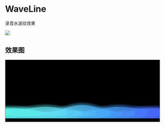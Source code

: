 # WaveLine

录音水波纹效果

[![](https://img.shields.io/badge/APK%20download-2.38M-green.svg)](https://github.com/alidili/WaveLine/raw/master/WaveLine.apk)

## 效果图

![FlowLayout](https://github.com/alidili/WaveLine/blob/master/WaveLine.gif)